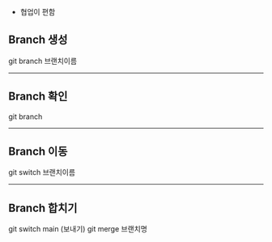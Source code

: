 - 협업이 편함

## Branch 생성
git branch 브랜치이름

---

## Branch 확인
git branch

---

## Branch 이동
git switch 브랜치이름

---

## Branch 합치기
git switch main (보내기)
git merge 브랜치명
